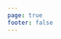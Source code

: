 ```yaml
---
page: true
footer: false
---
```


<script setup>
import Page from './components/PartnerPage.vue'
</script>

<Page partner="redberry" />
